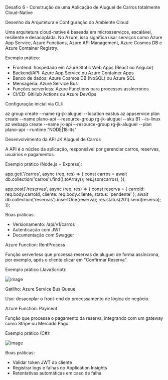 Desafio 6 - Construção de uma Aplicação de Aluguel de Carros totalmente Cloud-Native

Desenho da Arquitetura e Configuração do Ambiente Cloud

Uma arquitetura cloud-native é baseada em microsserviços, escalável, resiliente e desacoplada. No Azure, isso significa usar serviços como Azure App Service, Azure Functions, Azure API Management, Azure Cosmos DB e Azure Container Registry.

Exemplo prático:

- Frontend: hospedado em Azure Static Web Apps (React ou Angular)
- Backend/API: Azure App Service ou Azure Container Apps
- Banco de dados: Azure Cosmos DB (NoSQL) ou Azure SQL
- Mensageria: Azure Service Bus
- Funções serverless: Azure Functions para processos assíncronos
- CI/CD: GitHub Actions ou Azure DevOps

Configuração inicial via CLI:

az group create --name rg-jk-aluguel --location eastus
az appservice plan create --name plano-api --resource-group rg-jk-aluguel --sku B1 --is-linux
az webapp create --name jk-api --resource-group rg-jk-aluguel --plan plano-api --runtime "NODE|18-lts"

Desenvolvimento da API JK Aluguel de Carros

A API é o núcleo da aplicação, responsável por gerenciar carros, reservas, usuários e pagamentos.

Exemplo prático (Node.js + Express):

app.get('/carros', async (req, res) => {
  const carros = await db.collection('carros').find().toArray();
  res.json(carros);
});

app.post('/reservas', async (req, res) => {
  const reserva = { carroId: req.body.carroId, cliente: req.body.cliente, status: 'pendente' };
  await db.collection('reservas').insertOne(reserva);
  res.status(201).send(reserva);
});

Boas práticas:

- Versionamento: /api/v1/carros
- Autenticação com JWT
- Documentação com Swagger

Azure Function: RentProcess

Função serverless que processa reservas de aluguel de forma assíncrona, por exemplo, após o cliente clicar em "Confirmar Reserva".

Exemplo prático (JavaScript):

![image](https://github.com/user-attachments/assets/d5887894-0cff-4bc6-978a-f6e54ca7784e)

Gatilho: Azure Service Bus Queue

Uso: desacoplar o front-end do processamento de lógica de negócio.

Azure Function: Payment

Função que processa o pagamento da reserva, integrando com um gateway como Stripe ou Mercado Pago.

Exemplo prático (C#):

![image](https://github.com/user-attachments/assets/3d5b09c0-1e30-48a9-9e50-d8f86d6577d8)

Boas práticas:

- Validar token JWT do cliente
- Registrar logs e falhas no Application Insights
- Retentativas automáticas em caso de falha

